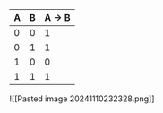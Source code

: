 | A   | B   | A → B |
| --- | --- | ----- |
| 0   | 0   | 1     |
| 0   | 1   | 1     |
| 1   | 0   | 0     |
| 1   | 1   | 1     |

![[Pasted image 20241110232328.png]]
